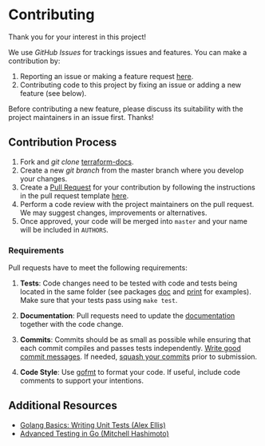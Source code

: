 # Contributing

Thank you for your interest in this project!

We use *GitHub Issues* for trackings issues and features. You can make a contribution by:

1. Reporting an issue or making a feature request [here](https://github.com/segmentio/terraform-docs/issues).
2. Contributing code to this project by fixing an issue or adding a new feature (see below).

Before contributing a new feature, please discuss its suitability with the project maintainers in an issue first. Thanks!

## Contribution Process

1. Fork and *git clone* [terraform-docs](https://github.com/segmentio/terraform-docs).
2. Create a new *git branch* from the master branch where you develop your changes.
3. Create a [Pull Request](https://help.github.com/articles/about-pull-requests/) for your contribution by following the instructions in the pull request template [here](https://github.com/segmentio/terraform-docs/pull).
4. Perform a code review with the project maintainers on the pull request. We may suggest changes, improvements or alternatives.
5. Once approved, your code will be merged into `master` and your name will be included in `AUTHORS`.

### Requirements

Pull requests have to meet the following requirements:

1. **Tests**: Code changes need to be tested with code and tests being located in the same folder (see packages [doc](https://github.com/segmentio/terraform-docs/tree/master/doc/) and [print](https://github.com/segmentio/terraform-docs/tree/master/print/) for examples). Make sure that your tests pass using `make test`.

2. **Documentation**: Pull requests need to update the [documentation](https://github.com/segmentio/terraform-docs/tree/master/README.md) together with the code change.

3. **Commits**: Commits should be as small as possible while ensuring that each commit compiles and passes tests independently. [Write good commit messages](https://tbaggery.com/2008/04/19/a-note-about-git-commit-messages.html). If needed, [squash your commits](https://davidwalsh.name/squash-commits-git) prior to submission.

4. **Code Style**: Use [gofmt](https://blog.golang.org/go-fmt-your-code) to format your code. If useful, include code comments to support your intentions.

## Additional Resources

- [Golang Basics: Writing Unit Tests (Alex Ellis)](https://blog.alexellis.io/golang-writing-unit-tests/)
- [Advanced Testing in Go (Mitchell Hashimoto)](https://about.sourcegraph.com/go/advanced-testing-in-go/)

